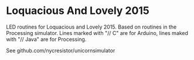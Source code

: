 # Loquacious And Lovely 2015

LED routines for Loquacious and Lovely 2015.  Based on routines 
in the Processing simulator.  Lines marked with "// C" are for
Arduino, lines maked with "// Java" are for Processing.

See github.com/nycresistor/unicornsimulator

